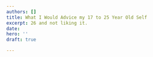 ```yaml
---
authors: []
title: What I Would Advice my 17 to 25 Year Old Self
excerpt: 26 and not liking it.
date: 
hero: ''
draft: true

---
```

